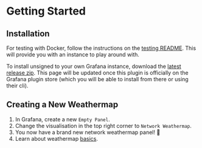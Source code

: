 # Getting Started

## Installation

For testing with Docker, follow the instructions on the [testing README](https://github.com/knightss27/grafana-network-weathermap/tree/main/testing#readme). This will provide you with an instance to play around with.

To install unsigned to your own Grafana instance, download the [latest release zip](https://github.com/knightss27/grafana-network-weathermap/releases/latest/). This page will be updated once this plugin is officially on the Grafana plugin store (which you will be able to install from there or using their cli).

## Creating a New Weathermap

1. In Grafana, create a new `Empty Panel`.
2. Change the visualisation in the top right corner to `Network Weathermap`.
3. You now have a brand new network weathermap panel! 🎉
4. Learn about weathermap [basics](basics.md).
